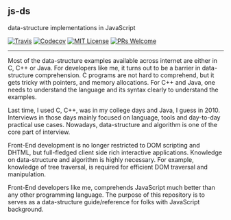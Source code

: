 js-ds
---

data-structure implementations in JavaScript

[![Travis](https://img.shields.io/travis/sarbbottam/js-ds.svg?maxAge=2592000&style=flat-square)](https://travis-ci.org/sarbbottam/js-ds)
[![Codecov](https://img.shields.io/codecov/c/github/sarbbottam/js-ds.svg?maxAge=2592000&style=flat-square)](https://codecov.io/gh/sarbbottam/js-ds)
[![MIT License](https://img.shields.io/npm/l/watch-and-rsync.svg?maxAge=2592000&style=flat-square)](http://opensource.org/licenses/MIT)
[![PRs Welcome](https://img.shields.io/badge/PRs-welcome-brightgreen.svg?maxAge=2592000&style=flat-square)](http://makeapullrequest.com)

---

Most of the data-structure examples available across internet are either in C, C++ or Java.
For developers like me, it turns out to be a barrier in data-structure comprehension.
C programs are not hard to comprehend, but it gets tricky with pointers, and memory allocations.
For C++ and Java, one needs to understand the language and its syntax clearly to understand the examples.

Last time, I used C, C++, was in my college days and Java, I guess in 2010.
Interviews in those days mainly focused on language, tools and day-to-day practical use cases.
Nowadays, data-structure and algorithm is one of the core part of interview.

Front-End development is no longer restricted to DOM scripting and DHTML, but full-fledged client side rich interactive applications.
Knowledge on data-structure and algorithm is highly necessary.
For example, knowledge of tree traversal, is required for efficient DOM traversal and manipulation.

Front-End developers like me, comprehends JavaScript much better than any other programming language.
The purpose of this repository is to serves as a data-structure guide/reference for folks with JavaScript background.
